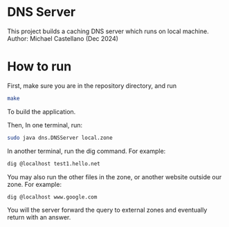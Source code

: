 # DNS Server
This project builds a caching DNS server which runs on local machine. 
Author: Michael Castellano (Dec 2024)

# How to run
First, make sure you are in the repository directory, and run
```bash
make
```
To build the application. 

Then, In one terminal, run:
```bash
sudo java dns.DNSServer local.zone
```

In another terminal, run the dig command. For example:
```bash
dig @localhost test1.hello.net
```

You may also run the other files in the zone, or
another website outside our zone. For example:
```bash
dig @localhost www.google.com
```

You will the server forward the query to external zones and 
eventually return with an answer.

